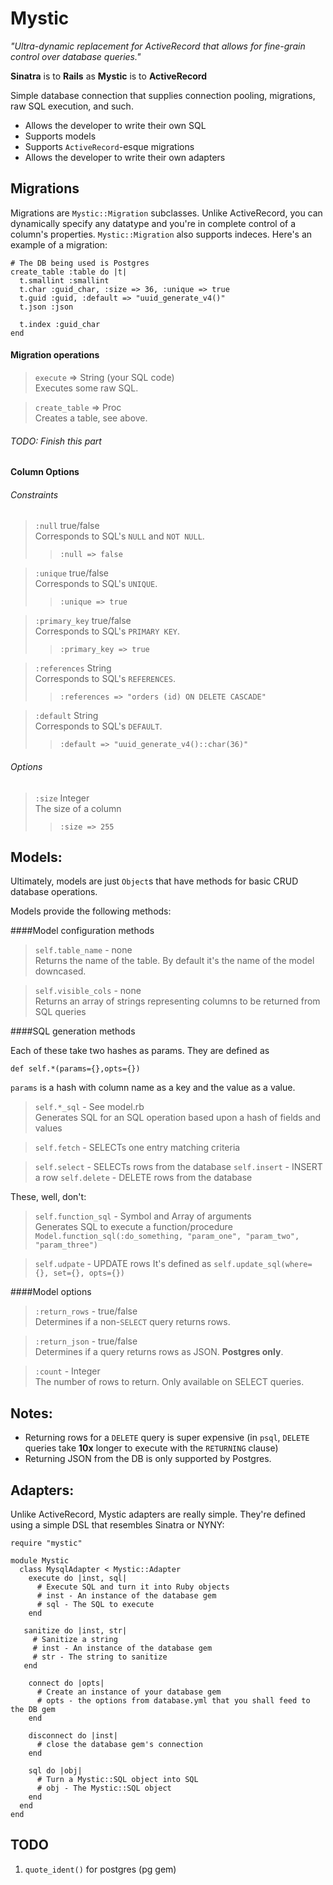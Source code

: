 Mystic
===

*"Ultra-dynamic replacement for ActiveRecord that allows for fine-grain control over database queries."*

**Sinatra** is to **Rails** as **Mystic** is to **ActiveRecord**

Simple database connection that supplies connection pooling, migrations, raw SQL execution, and such.

- Allows the developer to write their own SQL
- Supports models
- Supports `ActiveRecord`-esque migrations
- Allows the developer to write their own adapters

Migrations
-

Migrations are `Mystic::Migration` subclasses. Unlike ActiveRecord, you can dynamically specify any datatype and you're in complete control of a column's properties. `Mystic::Migration` also supports indeces. Here's an example of a migration:

    # The DB being used is Postgres
    create_table :table do |t|
      t.smallint :smallint
      t.char :guid_char, :size => 36, :unique => true
      t.guid :guid, :default => "uuid_generate_v4()"
      t.json :json
      
      t.index :guid_char
    end
    
#### Migration operations

> `execute` => String (your SQL code)<br />
> Executes some raw SQL.

> `create_table` => Proc<br />
> Creates a table, see above.

###### TODO: Finish this part

#### Column Options

###### Constraints
> `:null` true/false<br />
> Corresponds to SQL's `NULL` and `NOT NULL`.
> > `:null => false`

> `:unique` true/false<br />
> Corresponds to SQL's `UNIQUE`.<br />
> > `:unique => true`

> `:primary_key` true/false<br />
> Corresponds to SQL's `PRIMARY KEY`.<br />
> > `:primary_key => true`

> `:references` String<br />
> Corresponds to SQL's `REFERENCES`.<br />
> > `:references => "orders (id) ON DELETE CASCADE"`

> `:default` String<br />
> Corresponds to SQL's `DEFAULT`.<br />
> > `:default => "uuid_generate_v4()::char(36)"`

###### Options
> `:size` Integer<br />
> The size of a column<br />
> > `:size => 255`

Models:
-

Ultimately, models are just `Object`s that have methods for basic CRUD database operations.

Models provide the following methods:

####Model configuration methods

> `self.table_name` - none<br />
> Returns the name of the table. By default it's the name of the model downcased.

> `self.visible_cols` - none<br />
> Returns an array of strings representing columns to be returned from SQL queries

####SQL generation methods

Each of these take two hashes as params. They are defined as

`def self.*(params={},opts={})`

`params` is a hash with column name as a key and the value as a value.

> `self.*_sql` - See model.rb<br />
> Generates SQL for an SQL operation based upon a hash of fields and values

> `self.fetch` - SELECTs one entry matching criteria

> `self.select` - SELECTs rows from the database
> `self.insert` - INSERT a row
> `self.delete` - DELETE rows from the database

These, well, don't:

> `self.function_sql` - Symbol and Array of arguments<br />
> Generates SQL to execute a function/procedure<br />
> `Model.function_sql(:do_something, "param_one", "param_two", "param_three")`

> `self.udpate` - UPDATE rows
> It's defined as `self.update_sql(where={}, set={}, opts={})`


####Model options

> `:return_rows` - true/false<br />
> Determines if a non-`SELECT` query returns rows.

> `:return_json` - true/false<br />
> Determines if a query returns rows as JSON. **Postgres only**. 

> `:count` - Integer<br />
> The number of rows to return. Only available on SELECT queries.

Notes:
-

- Returning rows for a `DELETE` query is super expensive (in `psql`, `DELETE` queries take **10x** longer to execute with the `RETURNING` clause)
- Returning JSON from the DB is only supported by Postgres.

Adapters:
-

Unlike ActiveRecord, Mystic adapters are really simple. They're defined using a simple DSL that resembles Sinatra or NYNY:

    require "mystic"
    
    module Mystic
      class MysqlAdapter < Mystic::Adapter
        execute do |inst, sql|
	      # Execute SQL and turn it into Ruby objects  
	      # inst - An instance of the database gem
	      # sql - The SQL to execute
	    end
  
       sanitize do |inst, str|
		 # Sanitize a string
		 # inst - An instance of the database gem
	     # str - The string to sanitize
	   end
  
	    connect do |opts|
	      # Create an instance of your database gem
	      # opts - the options from database.yml that you shall feed to the DB gem
 	    end
  
	    disconnect do |inst|
	      # close the database gem's connection
	    end
	  
        sql do |obj|
          # Turn a Mystic::SQL object into SQL
          # obj - The Mystic::SQL object
        end
      end
    end
    
    

TODO
-

1. `quote_ident()` for postgres (pg gem)





